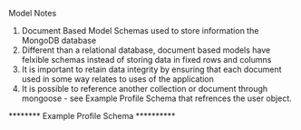 Model Notes

1. Document Based Model Schemas used to store information the MongoDB database
2. Different than a relational database, document based models have felxible schemas instead of storing data in fixed rows and columns
3. It is important to retain data integrity by ensuring that each document used in some way relates to uses of the application
4. It is possible to reference another collection or document through mongoose - see Example Profile Schema that refrences the user object.

******** Example Profile Schema **********

<!-- const ProfileSchema = new mongoose.Schema({

    user: {
        type: mongoose.Schema.Types.ObjectId,
        ref: 'users'
    },
    bio: {
        type: String,
        required: false
    },
    craft: {
        type: Boolean,
        default: false
    },
    forage: {
        type: Boolean,
        default: false
    },
    eat: {
        type: Boolean,
        default: false
    },
    lore: {
        type: Boolean,
        default: false
    }
})

module.exports = mongoose.model('profile', ProfileSchema); -->
